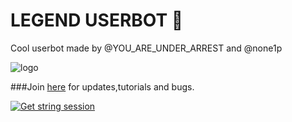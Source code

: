 # LEGEND USERBOT 🌹

Cool userbot made by @YOU_ARE_UNDER_ARREST and  @none1p


![logo](https://telegra.ph/file/6d8f5de35757aced056fe.jpg)



###Join [here](https://t.me/LEGEND_USERBOT_SUPPORT) for updates,tutorials and bugs.


[![Get string session](https://repl.it/badge/github/aritramandal/LEGEND)](https://repl.it/@aritramandal1/Legenduserbot/)


